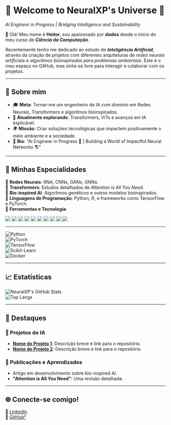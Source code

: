 
# 🌌 Welcome to NeuralXP's Universe 🌌  
*AI Engineer in Progress | Bridging Intelligence and Sustainability*

👋 Olá! Meu nome é **Heitor**, sou apaixonado por ***dados*** desde o início do meu curso de ***Ciência da Computação***.

Recentemente tenho me dedicado ao estudo de ***Inteligência Artificial***, através da criação de projetos com diferentes arquiteturas de *redes neurais artificiais* e *algoritmos bioinspiradas para problemas ambientais*. Este é o meu espaço no GitHub, mas sinta-se livre para interagir e colaborar com os projetos.  

---
## 🧠 Sobre mim  
- 🎓 **Meta**: Tornar-me um engenheiro de IA com domínio em Redes Neurais, Transformers e algoritmos bioinspirados.  
- 🌱 **Atualmente explorando**: Transformers, ViTs e avanços em IA explicável.  
- 🌍 **Missão**: Criar soluções tecnológicas que impactem positivamente o meio ambiente e a sociedade.  
- 🔗 **Bio**: "AI Engineer in Progress 🌱 | Building a World of Impactful Neural Networks 🌎"

---


## 🚀 Minhas Especialidades  

🔹 **Redes Neurais**: RNA, CNNs, GANs, GNNs.  
🔹 **Transformers**: Estudos detalhados de *Attention is All You Need*.  
🔹 **Bio-inspired AI**: Algoritmos genéticos e outros modelos bioinspirados.  
🔹 **Linguagens de Programação**: Python, R, e frameworks como TensorFlow e PyTorch.  
🔹 **Ferramentas e Tecnologia**:

<img src="https://cdn.jsdelivr.net/gh/devicons/devicon@latest/icons/python/python-original.svg"  widht = "10px"/>
<img src="https://cdn.jsdelivr.net/gh/devicons/devicon@latest/icons/jupyter/jupyter-original.svg" widht = "10px" />

<img src="https://cdn.jsdelivr.net/gh/devicons/devicon@latest/icons/pandas/pandas-original.svg" widht = "10px" />
<img src="https://cdn.jsdelivr.net/gh/devicons/devicon@latest/icons/matplotlib/matplotlib-original.svg" widht = "10px" />
<img src="https://cdn.jsdelivr.net/gh/devicons/devicon@latest/icons/streamlit/streamlit-original.svg" widht = "10px" />
<img src="https://cdn.jsdelivr.net/gh/devicons/devicon@latest/icons/tensorflow/tensorflow-original.svg" widht = "10px" />

<img src="https://cdn.jsdelivr.net/gh/devicons/devicon@latest/icons/apacheairflow/apacheairflow-original.svg" widht = "10px" />
<img src="https://cdn.jsdelivr.net/gh/devicons/devicon@latest/icons/hadoop/hadoop-original.svg" widht = "10px" />
<img src="https://cdn.jsdelivr.net/gh/devicons/devicon@latest/icons/apachekafka/apachekafka-original.svg" widht = "10px" />
<img src="https://cdn.jsdelivr.net/gh/devicons/devicon@latest/icons/apachespark/apachespark-original.svg" widht = "10px" />
          
          
          
          
          
          
          
          

---
  ![Python](https://img.shields.io/badge/-Python-3776AB?logo=python&logoColor=white)  
  ![PyTorch](https://img.shields.io/badge/-PyTorch-EE4C2C?logo=pytorch&logoColor=white)  
  ![TensorFlow](https://img.shields.io/badge/-TensorFlow-FF6F00?logo=tensorflow&logoColor=white)  
  ![Scikit-Learn](https://img.shields.io/badge/-Scikit%20Learn-F7931E?logo=scikit-learn&logoColor=white)  
  ![Docker](https://img.shields.io/badge/-Docker-2496ED?logo=docker&logoColor=white)

---

## 📈 Estatísticas  
![NeuralXP's GitHub Stats](https://github-readme-stats.vercel.app/api?username=NeuralXP&show_icons=true&theme=radical)  
![Top Langs](https://github-readme-stats.vercel.app/api/top-langs/?username=NeuralXP&layout=compact&theme=radical)

---

## 🌟 Destaques  
### 🔹 Projetos de IA  
- **[Nome do Projeto 1](#)**: Descrição breve e link para o repositório.  
- **[Nome do Projeto 2](#)**: Descrição breve e link para o repositório.

### 🔹 Publicações e Aprendizados  
- Artigo em desenvolvimento sobre bio-inspired AI.  
- **"Attention is All You Need"**: Uma revisão detalhada.

---

## 🌐 Conecte-se comigo!  
🔗 [LinkedIn](https://www.linkedin.com/in/heitor-exposito-de-sousa/)  
🔗 [GitHub²](https://github.com/HeitorExp)
